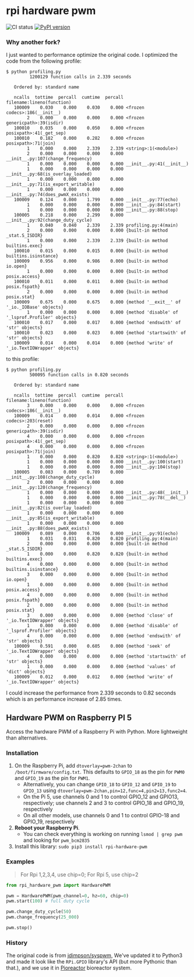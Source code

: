 # rpi hardware pwm
![CI status](https://github.com/pioreactor/rpi_hardware_pwm/actions/workflows/ci.yaml/badge.svg)
[![PyPI version](https://badge.fury.io/py/rpi-hardware-pwm.svg)](https://badge.fury.io/py/rpi-hardware-pwm)

### Why another fork?

I just wanted to performance optimize the original code. I optimized the code from the following profile:

```
$ python profiling.py
         1200129 function calls in 2.339 seconds

   Ordered by: standard name

   ncalls  tottime  percall  cumtime  percall filename:lineno(function)
   100009    0.030    0.000    0.030    0.000 <frozen codecs>:186(__init__)
        2    0.000    0.000    0.000    0.000 <frozen genericpath>:39(isdir)
   100010    0.035    0.000    0.050    0.000 <frozen posixpath>:41(_get_sep)
   100010    0.182    0.000    0.282    0.000 <frozen posixpath>:71(join)
        1    0.000    0.000    2.339    2.339 <string>:1(<module>)
        2    0.000    0.000    0.000    0.000 __init__.py:107(change_frequency)
        1    0.000    0.000    0.000    0.000 __init__.py:41(__init__)
        1    0.000    0.000    0.000    0.000 __init__.py:68(is_overlay_loaded)
        1    0.000    0.000    0.000    0.000 __init__.py:71(is_export_writable)
        1    0.000    0.000    0.000    0.000 __init__.py:74(does_pwmX_exists)
   100009    0.124    0.000    1.799    0.000 __init__.py:77(echo)
        1    0.000    0.000    0.000    0.000 __init__.py:84(start)
        1    0.000    0.000    0.000    0.000 __init__.py:88(stop)
   100005    0.218    0.000    2.299    0.000 __init__.py:92(change_duty_cycle)
        1    0.040    0.040    2.339    2.339 profiling.py:4(main)
        2    0.000    0.000    0.000    0.000 {built-in method _stat.S_ISDIR}
        1    0.000    0.000    2.339    2.339 {built-in method builtins.exec}
   100010    0.015    0.000    0.015    0.000 {built-in method builtins.isinstance}
   100009    0.956    0.000    0.986    0.000 {built-in method io.open}
        1    0.000    0.000    0.000    0.000 {built-in method posix.access}
   100010    0.011    0.000    0.011    0.000 {built-in method posix.fspath}
        2    0.000    0.000    0.000    0.000 {built-in method posix.stat}
   100009    0.675    0.000    0.675    0.000 {method '__exit__' of '_io._IOBase' objects}
        1    0.000    0.000    0.000    0.000 {method 'disable' of '_lsprof.Profiler' objects}
   100010    0.017    0.000    0.017    0.000 {method 'endswith' of 'str' objects}
   100010    0.023    0.000    0.023    0.000 {method 'startswith' of 'str' objects}
   100009    0.014    0.000    0.014    0.000 {method 'write' of '_io.TextIOWrapper' objects}
```

to this profile:

```
$ python profiling.py
         500095 function calls in 0.820 seconds

   Ordered by: standard name

   ncalls  tottime  percall  cumtime  percall filename:lineno(function)
        3    0.000    0.000    0.000    0.000 <frozen codecs>:186(__init__)
   100009    0.014    0.000    0.014    0.000 <frozen codecs>:203(reset)
        2    0.000    0.000    0.000    0.000 <frozen genericpath>:39(isdir)
        4    0.000    0.000    0.000    0.000 <frozen posixpath>:41(_get_sep)
        4    0.000    0.000    0.000    0.000 <frozen posixpath>:71(join)
        1    0.000    0.000    0.820    0.820 <string>:1(<module>)
        1    0.000    0.000    0.000    0.000 __init__.py:100(start)
        1    0.000    0.000    0.000    0.000 __init__.py:104(stop)
   100005    0.083    0.000    0.789    0.000 __init__.py:108(change_duty_cycle)
        2    0.000    0.000    0.000    0.000 __init__.py:120(change_frequency)
        1    0.000    0.000    0.000    0.000 __init__.py:48(__init__)
        1    0.000    0.000    0.000    0.000 __init__.py:78(__del__)
        1    0.000    0.000    0.000    0.000 __init__.py:82(is_overlay_loaded)
        1    0.000    0.000    0.000    0.000 __init__.py:85(is_export_writable)
        1    0.000    0.000    0.000    0.000 __init__.py:88(does_pwmX_exists)
   100009    0.089    0.000    0.706    0.000 __init__.py:91(echo)
        1    0.031    0.031    0.820    0.820 profiling.py:4(main)
        2    0.000    0.000    0.000    0.000 {built-in method _stat.S_ISDIR}
        1    0.000    0.000    0.820    0.820 {built-in method builtins.exec}
        4    0.000    0.000    0.000    0.000 {built-in method builtins.isinstance}
        3    0.000    0.000    0.000    0.000 {built-in method io.open}
        1    0.000    0.000    0.000    0.000 {built-in method posix.access}
        4    0.000    0.000    0.000    0.000 {built-in method posix.fspath}
        2    0.000    0.000    0.000    0.000 {built-in method posix.stat}
        3    0.000    0.000    0.000    0.000 {method 'close' of '_io.TextIOWrapper' objects}
        1    0.000    0.000    0.000    0.000 {method 'disable' of '_lsprof.Profiler' objects}
        4    0.000    0.000    0.000    0.000 {method 'endswith' of 'str' objects}
   100009    0.591    0.000    0.605    0.000 {method 'seek' of '_io.TextIOWrapper' objects}
        4    0.000    0.000    0.000    0.000 {method 'startswith' of 'str' objects}
        1    0.000    0.000    0.000    0.000 {method 'values' of 'dict' objects}
   100009    0.012    0.000    0.012    0.000 {method 'write' of '_io.TextIOWrapper' objects}
```

I could increase the performance from 2.339 seconds to 0.82 seconds which is an performance increase of 2.85 times. 

## Hardware PWM on Raspberry PI 5

Access the hardware PWM of a Raspberry Pi with Python. More lightweight than alternatives.

### Installation

1. On the Raspberry Pi, add `dtoverlay=pwm-2chan` to `/boot/firmware/config.txt`. This defaults to `GPIO_18` as the pin for `PWM0` and `GPIO_19` as the pin for `PWM1`.
    - Alternatively, you can change `GPIO_18` to `GPIO_12` and `GPIO_19` to `GPIO_13` using `dtoverlay=pwm-2chan,pin=12,func=4,pin2=13,func2=4`.
    - On the Pi 5, use channels 0 and 1 to control GPIO_12 and GPIO13, respectively; use channels 2 and 3 to control GPIO_18 and GPIO_19, respectively
    - On all other models, use channels 0 and 1 to control GPIO-18 and GPIO_19, respectively
2. **Reboot your Raspberry Pi**.
    - You can check everything is working on running `lsmod | grep pwm` and looking for `pwm_bcm2835`
3. Install this library: `sudo pip3 install rpi-hardware-pwm`



### Examples


> For Rpi 1,2,3,4, use chip=0; For Rpi 5, use chip=2



```python
from rpi_hardware_pwm import HardwarePWM

pwm = HardwarePWM(pwm_channel=0, hz=60, chip=0)
pwm.start(100) # full duty cycle

pwm.change_duty_cycle(50)
pwm.change_frequency(25_000)

pwm.stop()


```

### History

The original code is from [jdimpson/syspwm](https://github.com/jdimpson/syspwm), We've updated it to Python3 and
made it look like the `RPi.GPIO` library's API (but more Pythonic than that.), and we use it in [Pioreactor](https://pioreactor.com) bioreactor system.

